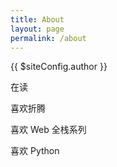 ```yaml
---
title: About
layout: page
permalink: /about
---
```

<p>
    <span class="author">{{ $siteConfig.author }}</span>
    <ul class="contact-list">
        <li
        v-if="$siteConfig.email"
        v-html="`<a class='u-email' href='mailto:${$siteConfig.email}'>${$siteConfig.email}</a>`"
        ></li>
    </ul>
</p>

<style>
.author {
  @include relative-font-size(1.125);
  margin-bottom: 2px;
}

.contact-list {
  list-style: none;
  margin-left: 0;
}
</style>

在读

喜欢折腾

喜欢 Web 全栈系列

喜欢 Python

